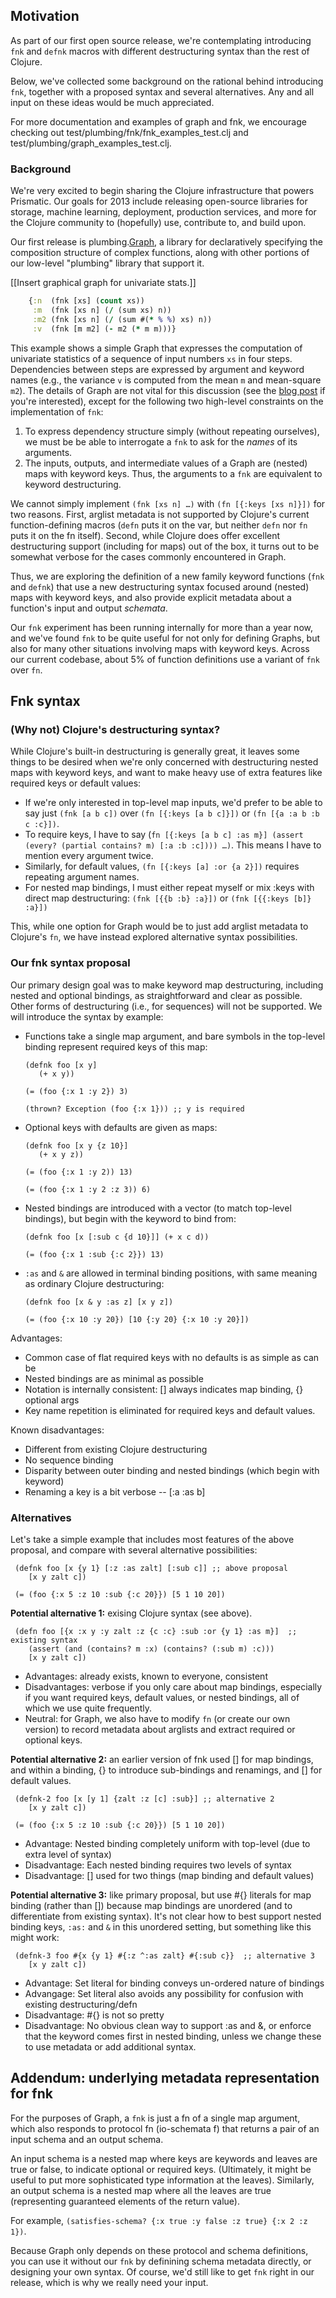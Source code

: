 ## Motivation

As part of our first open source release, we're contemplating introducing `fnk` and `defnk` macros with different destructuring syntax than the rest of Clojure.  

Below, we've collected some background on the rational behind introducing `fnk`, together with a proposed syntax and several alternatives.  Any and all input on these ideas would be much appreciated.

For more documentation and examples of graph and fnk, we encourage checking out test/plumbing/fnk/fnk_examples_test.clj and test/plumbing/graph_examples_test.clj.

### Background

We're very excited to begin sharing the Clojure infrastructure that powers Prismatic.  Our goals for 2013 include releasing open-source libraries for storage, machine learning, deployment, production services, and more for the Clojure community to (hopefully) use, contribute to, and build upon. 

Our first release is plumbing.[Graph], a library for declaratively specifying the composition structure of complex functions, along with other portions of our low-level "plumbing" library that support it. 

[[Insert graphical graph for univariate stats.]]

```clojure
    {:n  (fnk [xs] (count xs))
     :m  (fnk [xs n] (/ (sum xs) n))
     :m2 (fnk [xs n] (/ (sum #(* % %) xs) n))
     :v  (fnk [m m2] (- m2 (* m m)))}
```
     
This example shows a simple Graph that expresses the computation of univariate statistics of a sequence of input numbers `xs` in four steps.  Dependencies between steps are expressed by argument and keyword names  (e.g., the variance `v` is computed from the mean `m` and mean-square `m2`).   The details of Graph are not vital for this discussion (see the [blog post](Graph) if you're interested), except for the following two high-level constraints on the implementation of `fnk`:

  1.  To express dependency structure simply (without repeating ourselves), we must be be able to interrogate a `fnk`  to ask for the *names* of its arguments.
  2.  The inputs, outputs, and intermediate values of a Graph are (nested) maps with keyword keys.  Thus, the arguments to a `fnk` are equivalent to keyword destructuring.

We cannot simply implement `(fnk [xs n] …)` with `(fn [{:keys [xs n]}])` for two reasons. First, arglist metadata is not supported by Clojure's current function-defining macros (`defn` puts it on the var, but neither `defn` nor `fn` puts it on the fn itself).  Second, while Clojure does offer excellent destructuring support (including for maps) out of the box, it turns out to be somewhat verbose for the cases commonly encountered in Graph.  

Thus, we are exploring the definition of a new family keyword functions (`fnk` and `defnk`) that use a new destructuring syntax focused around (nested) maps with keyword keys, and also provide explicit metadata about a function's input and output *schemata*. 

Our `fnk` experiment has been running internally for more than a year now, and we've found `fnk` to be quite useful for not only for defining Graphs, but also for many other situations involving maps with keyword keys.  Across our current codebase, about 5% of function definitions use a variant of `fnk` over `fn`.


## Fnk syntax

### (Why not) Clojure's destructuring syntax?

While Clojure's built-in destructuring is generally great, it leaves some things to be desired when we're only concerned with destructuring nested maps with keyword keys, and want to make heavy use of extra features like required keys or default values:

 * If we're only interested in top-level map inputs, we'd prefer to be able to say just `(fnk [a b c])` over `(fn [{:keys [a b c]}])` or `(fn [{a :a b :b c :c}])`. 
 * To require keys, I have to say (`fn [{:keys [a b c] :as m}] (assert (every? (partial contains? m) [:a :b :c]))) …)`.  This means I have to mention every argument twice.
 * Similarly, for default values, `(fn [{:keys [a] :or {a 2}])` requires repeating argument names.
 * For nested map bindings, I must either repeat myself or mix :keys with direct map destructuring: `(fnk [{{b :b} :a}])` or `(fnk [{{:keys [b]} :a}])`
 
 This, while one option for Graph would be to just add arglist metadata to Clojure's `fn`, we have instead explored alternative syntax possibilities.

### Our fnk syntax proposal

Our primary design goal was to make keyword map destructuring, including nested and optional bindings, as straightforward and clear as possible.  Other forms of destructuring (i.e., for sequences) will not be supported.  We will introduce the syntax by example:

 * Functions take a single map argument, and bare symbols in the top-level binding represent required keys of this map: 

       (defnk foo [x y] 
          (+ x y))

       (= (foo {:x 1 :y 2}) 3)

       (thrown? Exception (foo {:x 1})) ;; y is required

 * Optional keys with defaults are given as maps:

       (defnk foo [x y {z 10}] 
          (+ x y z))

       (= (foo {:x 1 :y 2)) 13)

       (= (foo {:x 1 :y 2 :z 3)) 6)

 * Nested bindings are introduced with a vector (to match top-level bindings), but begin with the keyword to bind from:

       (defnk foo [x [:sub c {d 10}]] (+ x c d))
       
       (= (foo {:x 1 :sub {:c 2}}) 13)
 
 * `:as` and `&` are allowed in terminal binding positions, with same meaning as ordinary Clojure destructuring:
 
       (defnk foo [x & y :as z] [x y z])

       (= (foo {:x 10 :y 20}) [10 {:y 20} {:x 10 :y 20}])
   
  
Advantages:

 * Common case of flat required keys with no defaults is as simple as can be
 * Nested bindings are as minimal as possible
 * Notation is internally consistent: [] always indicates map binding, {} optional args
 * Key name repetition is eliminated for required keys and default values.

Known disadvantages: 

 * Different from existing Clojure destructuring
 * No sequence binding
 * Disparity between outer binding and nested bindings (which begin with keyword)
 * Renaming a key is a bit verbose -- [:a :as b]
  

### Alternatives

Let's take a simple example that includes most features of the above proposal, and compare with several alternative possibilities: 

     (defnk foo [x {y 1} [:z :as zalt] [:sub c]] ;; above proposal
        [x y zalt c]) 

     (= (foo {:x 5 :z 10 :sub {:c 20}}) [5 1 10 20])          

**Potential alternative 1:** exising Clojure syntax (see above).

     (defn foo [{x :x y :y zalt :z {c :c} :sub :or {y 1} :as m}]  ;; existing syntax
        (assert (and (contains? m :x) (contains? (:sub m) :c)))
        [x y zalt c])

  * Advantages: already exists, known to everyone, consistent
  * Disadvantages: verbose if you only care about map bindings, especially if you want required keys, default values, or nested bindings, all of which we use quite frequently.
  * Neutral: for Graph, we also have to modify `fn` (or create our own version) to record metadata about arglists and extract required or optional keys.

**Potential alternative 2:** an earlier version of fnk used [] for map bindings, and within a binding, {} to introduce sub-bindings and renamings, and [] for default values.  

     (defnk-2 foo [x [y 1] {zalt :z [c] :sub}] ;; alternative 2
        [x y zalt c]) 

     (= (foo {:x 5 :z 10 :sub {:c 20}}) [5 1 10 20])
  
 * Advantage: Nested binding completely uniform with top-level (due to extra level of syntax)
 * Disadvantage: Each nested binding requires two levels of syntax
 * Disadvantage: [] used for two things (map binding and default values)
     
**Potential alternative 3:** like primary proposal, but use #{} literals for map binding (rather than []) because map bindings are unordered (and to differentiate from existing syntax).  It's not clear how to best support nested binding keys, `:as:` and `&` in this unordered setting, but something like this might work:

     (defnk-3 foo #{x {y 1} #{:z ^:as zalt} #{:sub c}}  ;; alternative 3
        [x y zalt c])

  
 * Advantage: Set literal for binding conveys un-ordered nature of bindings
 * Advangage: Set literal also avoids any possibility for confusion with existing destructuring/defn
 * Disadvantage: #{} is not so pretty
 * Disadvantage: No obvious clean way to support :as and &, or enforce that the keyword comes first in nested binding, unless we change these to use metadata or add additional syntax.
 
## Addendum: underlying metadata representation for fnk

For the purposes of Graph, a `fnk` is just a fn of a single map argument, which also responds to protocol fn (io-schemata f) that returns a pair of an input schema and an output schema.  

An input schema is a nested map where keys are keywords and leaves are true or false, to indicate optional or required keys.  (Ultimately, it might be useful to put more sophisticated type information at the leaves).  Similarly, an output schema is a nested map where all the leaves are true (representing guaranteed elements of the return value).

For example, `(satisfies-schema? {:x true :y false :z true} {:x 2 :z 1})`.

Because Graph only depends on these protocol and schema definitions, you can use it without our `fnk` by definining schema metadata directly, or designing your own syntax.  Of course, we'd still like to get `fnk` right in our release, which is why we really need your input.  
 

[Graph]: http://blog.getprismatic.com/blog/2012/10/1/prismatics-graph-at-strange-loop.html
